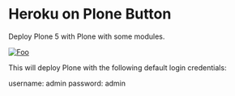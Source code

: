 Heroku on Plone Button
======================

Deploy Plone 5 with Plone with some modules.


<a href="https://heroku.com/deploy?template=https://github.com/psychomantys/plone-heroku" rel="some text">![Foo](https://www.herokucdn.com/deploy/button.png)</a>


This will deploy Plone with the following default login credentials:

username: admin
password: admin

